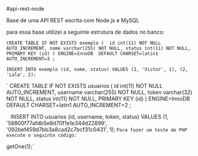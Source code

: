 \#api-rest-node


Base de uma API REST escrita com Node.js e MySQL

para essa base utilizei a seguinte estrutura de dados no banco:

`
CREATE TABLE IF NOT EXISTS exemplo ( 
  id int(11) NOT NULL AUTO_INCREMENT,
  nome varchar(255) NOT NULL,
  status int(11) NOT NULL,
  PRIMARY KEY (id)
) ENGINE=InnoDB  DEFAULT CHARSET=latin1 AUTO_INCREMENT=3 ;
`

`
INSERT INTO exemplo (id, nome, status) VALUES
(1, 'Victor', 1),
(2, 'Lala', 2);
`

`
CREATE TABLE IF NOT EXISTS usuarios (
  id int(11) NOT NULL AUTO_INCREMENT,
  username varchar(255) NOT NULL,
  token varchar(32) NOT NULL,
  status int(11) NOT NULL,
  PRIMARY KEY (id)
) ENGINE=InnoDB  DEFAULT CHARSET=latin1 AUTO_INCREMENT=2 ;

`
`
INSERT INTO usuarios (id, username, token, status) VALUES
(1, '58800f77afdb5e8d70f1e1e344d22899', '092bef459d7bb3a8cad2c7bcf31c0431', 1);
`
Para fazer um teste de PHP execute o seguinte código:
`
<?php
//classe que faz comunicação com REST 
class Rest{

	function getOne($id){
		//url de acesso
		$url = "http://localhost:3000/exemplos/".$id."?username=".md5("specian")."&token=".md5("specian#123mudar");

		//inicializando o curl
		$curl = curl_init();
		
		//setando a url
		curl_setopt($curl, CURLOPT_URL, $url);

		//setando método HTTP para GET
		curl_setopt($curl, CURLOPT_HTTPGET, 1);

		//armazenando a saída
		$output = curl_exec($curl);

		//Fechando conexão com curl
		curl_close($curl);

		//retornando a saida de Web Service
		return $output;
	}
}

$Rest = new Rest();

//exibindo dados retornados
echo $Rest->getOne(1);`
